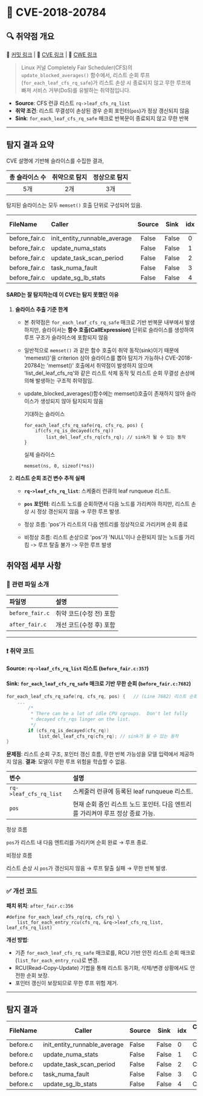 # 📁 CVE-2018-20784

## 🔍 취약점 개요

🔗 [커밋 링크](https://github.com/torvalds/linux/commit/c40f7d74c741a907cfaeb73a7697081881c497d0) | 🔗 [CVE 링크](https://cve.mitre.org/cgi-bin/cvename.cgi?name=CVE-2018-20784) | 🔗 [CWE 링크](https://cwe.mitre.org/data/definitions/400.html)

> Linux 커널 Completely Fair Scheduler(CFS)의 `update_blocked_averages()` 함수에서,
리스트 순회 루프(`for_each_leaf_cfs_rq_safe`)가 리스트 손상 시 종료되지 않고 무한 루프에 빠져 서비스 거부(DoS)를 유발하는 취약점입니다.

* **Source**: CFS 런큐 리스트 `rq->leaf_cfs_rq_list`
* **취약 조건**: 리스트 무결성이 손상된 경우 순회 포인터(`pos`)가 정상 갱신되지 않음
* **Sink**: `for_each_leaf_cfs_rq_safe` 매크로 반복문이 종료되지 않고 무한 반복

---

## 탐지 결과 요약
CVE 설명에 기반해 슬라이스를 수집한 결과,

| 총 슬라이스 수 | 취약으로 탐지 | 정상으로 탐지 |
| :------: | :-----: | :-----: |
|    5개    |    2개   |    3개   |


탐지된 슬라이스는 모두 `memset()` 호출 단위로 구성되어 있음.

| FileName       | Caller                          | Source |  Sink | idx | CWE-ID |    category    | criterion | line | label | token\_length | predict |
| :------------- | :------------------------------ | :----: | :---: | :-: | :----: | :------------: | :-------: | :--: | :---: | :-----------: | :-----: |
| before\_fair.c | init\_entity\_runnable\_average |  False | False |  0  |  CWE-  | CallExpression |   memset  |  703 |   -3  |       85      |    1    |
| before\_fair.c | update\_numa\_stats             |  False | False |  1  |  CWE-  | CallExpression |   memset  | 1476 |   -3  |       95      |    1    |
| before\_fair.c | update\_task\_scan\_period      |  False | False |  2  |  CWE-  | CallExpression |   memset  | 1978 |   -3  |      409      |    0    |
| before\_fair.c | task\_numa\_fault               |  False | False |  3  |  CWE-  | CallExpression |   memset  | 2375 |   -3  |      419      |    0    |
| before\_fair.c | update\_sg\_lb\_stats           |  False | False |  4  |  CWE-  | CallExpression |   memset  | 8172 |   -3  |      390      |    0    |

#### SARD는 잘 탐지하는데 이 CVE는 탐지 못했던 이유

1. **슬라이스 추출 기준 한계**

    - 본 취약점은 `for_each_leaf_cfs_rq_safe` 매크로 기반 반복문 내부에서 발생하지만,
      슬라이서는 **함수 호출(CallExpression)** 단위로 슬라이스를 생성하여 루프 구조가 슬라이스에 포함되지 않음
    - 일반적으로 `memset()` 과 같은 함수 호출이 취약 동작(sink)이기 때문에 'memest()'을 criterion 삼아 슬라이스를 뽑아 탐지가 가능하나
      CVE-2018-20784는 'memset()' 호출에서 취약점이 발생하지 않으며
      'list_del_leaf_cfs_rq'와 같은 리스트 삭제 동작 및 리스트 순회 무결성 손상에 의해 발생하는 구조적 취약점임.
    - update_blocked_averages()함수에는 memset()호출이 존재하지 않아 슬라이스가 생성되지 않아 탐지되지 않음

      기대하는 슬라이스

      ```
      for_each_leaf_cfs_rq_safe(rq, cfs_rq, pos) {
          if(cfs_rq_is_decayed(cfs_rq))
              list_del_leaf_cfs_rq(cfs_rq); // sink가 될 수 있는 동작
      }
      ```
      실제 슬라이스

      ```
      memset(ns, 0, sizeof(*ns))
      ```

        
2. **리스트 순회 조건 변수 추적 실패**

      - **`rq->leaf_cfs_rq_list`**: 스케줄러 런큐의 leaf runqueue 리스트.
      - **`pos` 포인터**: 리스트 노드를 순회하면서 다음 노드를 가리켜야 하지만,
                         리스트 손상 시 정상 갱신되지 않음 → 무한 루프 발생.


      - 정상 흐름:
        'pos'가 리스트의 다음 엔트리를 정상적으로 가리키며 순회 종료
      - 비정상 흐름:
        리스트 손상으로 'pos'가 'NULL'이나 순환되지 않는 노드를 가리킴 -> 루프 탈출 불가 -> 무한 루프 발생
        

## 취약점 세부 사항

### 📁 관련 파일 소개

| 파일명             | 설명             |
| :-------------- | :------------- |
| `before_fair.c` | 취약 코드(수정 전) 포함 |
| `after_fair.c`  | 개선 코드(수정 후) 포함 |

---

### ❗️ 취약 코드

#### Source: `rq->leaf_cfs_rq_list` 리스트 (`before_fair.c:357`)
#### Sink: `for_each_leaf_cfs_rq_safe` 매크로 기반 무한 순회 (`before_fair.c:7682`)

```c
for_each_leaf_cfs_rq_safe(rq, cfs_rq, pos) {   // (Line 7682) 리스트 순회 반복문
    ...
		/*
		 * There can be a lot of idle CPU cgroups.  Don't let fully
		 * decayed cfs_rqs linger on the list.
		 */
		if (cfs_rq_is_decayed(cfs_rq))
			list_del_leaf_cfs_rq(cfs_rq); // sink가 될 수 있는 동작
}
```
**문제점**: 리스트 순회 구조, 포인터 갱신 흐름, 무한 반복 가능성을 모델 입력에서 제공하지 않음.
**결과**: 모델이 무한 루프 위험을 학습할 수 없음.


| 변수                     | 설명                                             |
| :--------------------- | :--------------------------------------------- |
| `rq->leaf_cfs_rq_list` | 스케줄러 런큐에 등록된 leaf runqueue 리스트.                |
| `pos`                  | 현재 순회 중인 리스트 노드 포인터. 다음 엔트리를 가리켜야 루프 정상 종료 가능. |


정상 흐름

`pos`가 리스트 내 다음 엔트리를 가리키며 순회 완료 → 루프 종료.

비정상 흐름

리스트 손상 시 `pos`가 갱신되지 않음 → 루프 탈출 실패 → 무한 반복 발생.

---
### ✅ 개선 코드

**패치 위치**: `after_fair.c:356`

```
#define for_each_leaf_cfs_rq(rq, cfs_rq) \
    list_for_each_entry_rcu(cfs_rq, &rq->leaf_cfs_rq_list, leaf_cfs_rq_list)
```

**개선 방법**:

* 기존 `for_each_leaf_cfs_rq_safe` 매크로를,
  RCU 기반 안전 리스트 순회 매크로(`list_for_each_entry_rcu`)로 변경.
* RCU(Read-Copy-Update) 기법을 통해 리스트 동기화, 삭제/변경 상황에서도 안전한 순회 보장.
* 포인터 갱신이 보장되므로 무한 루프 위험 제거.

---

## 탐지 결과



| FileName | Caller                       | Source | Sink  | idx | CWE-ID | category       | criterion | line | label | token_length | predict |
|----------|------------------------------|--------|-------|-----|--------|----------------|-----------|------|-------|--------------|---------|
| before.c | init_entity_runnable_average | False  | False | 0   | CWE-   | CallExpression | memset    | 703  | -3    | 85           | 1       |
| before.c | update_numa_stats            | False  | False | 1   | CWE-   | CallExpression | memset    | 1476 | -3    | 95           | 1       |
| before.c | update_task_scan_period      | False  | False | 2   | CWE-   | CallExpression | memset    | 1978 | -3    | 409          | 0       |
| before.c | task_numa_fault              | False  | False | 3   | CWE-   | CallExpression | memset    | 2375 | -3    | 419          | 0       |
| before.c | update_sg_lb_stats           | False  | False | 4   | CWE-   | CallExpression | memset    | 8172 | -3    | 390          | 0       |


